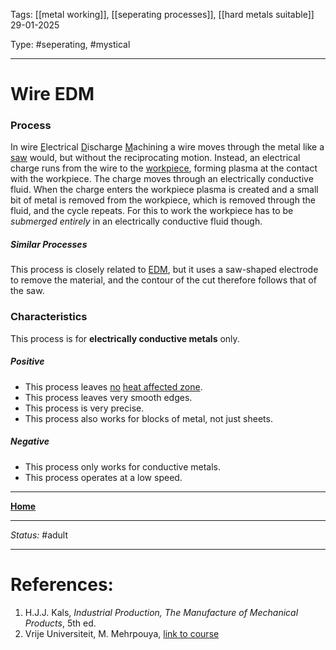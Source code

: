 Tags: [[metal working]], [[seperating processes]], [[hard metals suitable]]
29-01-2025

Type: #seperating, #mystical

---
# Wire EDM
### Process
In wire <u>E</u>lectrical <u>D</u>ischarge <u>M</u>achining a wire moves through the metal like a [saw](Mechanical%20Seperating%20Processes.md#sawing) would, but without the reciprocating motion. Instead, an electrical charge runs from the wire to the [workpiece](!%20Manufacturing%20Technologies%20Overview.md#Terms%20and%20Disambiguation), forming plasma at the contact with the workpiece. The charge moves through an electrically conductive fluid. When the charge enters the workpiece plasma is created and a small bit of metal is removed from the workpiece, which is removed through the fluid, and the cycle repeats.
For this to work the workpiece has to be _submerged entirely_ in an electrically conductive fluid though.
##### Similar Processes
This process is closely related to [EDM](EDM.md), but it uses a saw-shaped electrode to remove the material, and the contour of the cut therefore follows that of the saw.

### Characteristics
This process is for __electrically conductive metals__ only.
##### Positive
- This process leaves <u>no</u> [heat affected zone](Crystal%20Manipulation%20and%20Deformation.md#hot%20deformation).
- This process leaves very smooth edges.
- This process is very precise.
- This process also works for blocks of metal, not just sheets.
##### Negative
- This process only works for conductive metals.
- This process operates at a low speed.








---
__[Home](!%20Manufacturing%20Technologies%20Overview.md)__

---
_Status:_ #adult

---
# References:

1. H.J.J. Kals, _Industrial Production, The Manufacture of Mechanical Products_, 5th ed.
2. Vrije Universiteit, M. Mehrpouya, [link to course](https://canvas.utwente.nl/courses/15351)